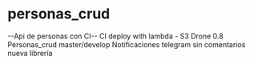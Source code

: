 # personas_crud

--Api de personas con CI--
CI deploy with lambda - S3
Drone 0.8 
Personas_crud master/develop
Notificaciones telegram sin comentarios
nueva librería
